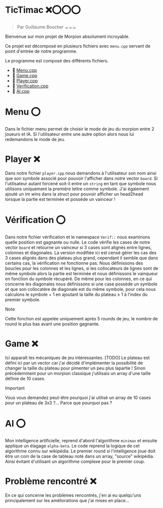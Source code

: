 # TicTimac ❌⭕⭕⭕

> Par Guillaume Boucher ☕︎☕︎☕︎

Bienvenue sur mon projet de Morpion absolument incroyable.

Ce projet est décomposé en plusieurs fichiers avec `menu.cpp` servant de point d'entrée de notre programme. 

Le programme est composé des différents fichiers. 

- 💾 [Menu.cpp](/src/menu.cpp)
- 💾 [Game.cpp](/src/game.cpp)
- 💾 [Player.cpp](/src/player.cpp)
- 💾 [Verification.cpp](/src/verification.cpp) 
- 💾 [AI.cpp](/src/ai.cpp)

# Menu ⭕

Dans le fichier menu permet de choisir le mode de jeu du morpion entre 2 joueurs et IA. Si l'utilisateur entre une autre option alors nous lui redemandons le mode de jeu.

# Player ❌

Dans notre fichier `player.cpp` nous demandons à l'utilisateur son nom ainsi que son symbole associé pour pouvoir l'afficher dans notre vector `board`. Si l'utilisateur autant forcené soit-il entre un `string` en tant que symbole nous utilisons uniquement la première lettre comme symbole. J'ai également ajouté un int wins dans la struct pour pouvoir afficher un head2head lorsque la partie est terminée et possède un vainceur !

# Vérification ⭕

Dans notre fichier vérification et le namespace `Verif::` nous examinons quelle position est gagnante ou nulle. Le code vérifie les cases de notre vector `board` et retourne un vainceur si 3 cases sont alignés entre lignes, colonnes et diagonales. La version modifiée ici est censé gérer les cas des 3 cases alignés dans des plateau plus grand, cependant il semble que dans certains cas, la vérification ne fonctionne pas. Nous définissons des boucles pour les colonnes et les lignes, si les collocateurs de lignes sont de même symbole alors la partie est terminée et nous définissons le vainqueur en fonction du symbole récupéré. De même pour les colonnes, en ce qui concerne les diagonales nous définissons si une case possède un symbole et que son collocatère de diagonale est du même symbole, pour cela nous calculons le symbole + 1 en ajoutant la taille du plateau ± 1 à l'index du premier symbole.

> [!NOTE]  
>  Cette fonction est appelée uniquement après 5 rounds de jeu, le nombre de round le plus bas avant une position gagnante.

# Game ❌

Ici apparaît les mécaniques de jeu intéressantes. [TODO]
Le plateau est défini ici par un vector car j'ai décidé d'implémenter la possibilité de changer la taille du plateau pour pimenter un peu plus lapartie ! Sinon précédemment pour un morpion classique j'utilisais un array d'une taille définie de 10 cases.

> [!IMPORTANT]  
> Vous vous demandez peut-être pourquoi j'ai utilisé un array de 10 cases pour un plateau de 3x3 ?... Parce que pourquoi pas ?
# AI ⭕

Mon intelligence artificielle, reprend d'abord l'algorithme `minimax` et ensuite applique un élagage `alpha-beta`. Le code reprend la logique de cet algorithme connu sur wikipédia. Le premier round si l'intelligence joue doit être un coin de la case de tableau noté dans un array, "source" wikipédia. Ainsi évitant d'utilisant un algorithme complexe pour le premier coup.

# Problème rencontré ❌

En ce qui concerne les problèmes rencontrés, j'en ai eu quelqu'uns principalement sur les améliorations que j'ai mises en place...